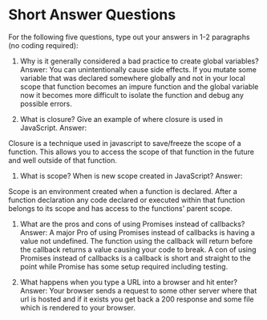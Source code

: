 # Short Answer Questions
For the following five questions, type out your answers in 1-2 paragraphs (no coding required):

1. Why is it generally considered a bad practice to create global variables?
Answer:
  You can unintentionally cause side effects. If you mutate some variable that was declared
  somewhere globally and not in your local scope that function becomes an impure function and
  the global variable now it becomes more difficult to isolate the function and debug any possible errors.

1. What is closure? Give an example of where closure is used in JavaScript.
Answer:

  Closure is a technique used in javascript to save/freeze the
  scope of a function. This allows you to access the scope of that function
  in the future and well outside of that function.

1. What is scope? When is new scope created in JavaScript?
Answer:

  Scope is an environment created when a function is declared. After a function declaration
  any code declared or executed within that function belongs to its scope and has access to the functions' parent scope.

1. What are the pros and cons of using Promises instead of callbacks?
Answer:
  A major Pro of using Promises instead of callbacks is having a value not undefined.
  The function using the callback will return before the callback returns a value causing your
  code to break. A con of using Promises instead of callbacks is a callback is short and
  straight to the point while Promise has some setup required including testing.

1. What happens when you type a URL into a browser and hit enter?
Answer:
  Your browser sends a request to some other server where that url is hosted and
  if it exists you get back a 200 response and some file which is rendered to your browser.
